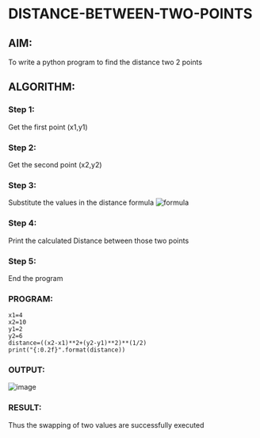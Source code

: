 # DISTANCE-BETWEEN-TWO-POINTS

## AIM:
To write a python program to find the distance two 2 points
## ALGORITHM:
### Step 1: 
Get the first point (x1,y1)
### Step 2: 
Get the second point (x2,y2)
### Step 3: 
Substitute the values in the distance formula  ![formula](/formula.JPG)
### Step 4: 
Print the calculated Distance between those two points
### Step 5: 
End the program
### PROGRAM:
```
x1=4
x2=10
y1=2
y2=6
distance=((x2-x1)**2+(y2-y1)**2)**(1/2)
print("{:0.2f}".format(distance))
```


### OUTPUT:
![image](https://github.com/VincyJovitha01/DISTANCE-BETWEEN-TWO-POINTS/assets/147121113/450f7962-ef58-4989-b75a-bd1b77ff958d)


### RESULT:
Thus the swapping of two values are successfully executed
